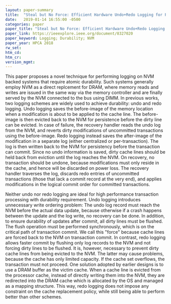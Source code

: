 ```yaml
---
layout: paper-summary
title:  "Steal but No Force: Efficient Hardware Undo+Redo Logging for Persistent Memory Systems"
date:   2019-01-14 16:55:00 -0500
categories: paper
paper_title: "Steal but No Force: Efficient Hardware Undo+Redo Logging for Persistent Memory Systems"
paper_link: https://ieeexplore.ieee.org/document/8327020
paper_keyword: Logging; Durability; NVM
paper_year: HPCA 2018
rw_set: 
htm_cd: 
htm_cr: 
version_mgmt: 
---
```


This paper proposes a novel technique for performing logging on NVM backed systems that require atomic durability.
Such systems generally employ NVM as a direct replcement for DRAM, where memory reads and writes are issued in the 
same way via the memory controller and are finally served by the NVM connected to the bus using DIMM. In previous works,
two logging schemes are widely used to achieve durability: undo and redo logging. Undo logging saves the before-image 
of the memory location when a modification is about to be applied to the cache line. The before-image is then evicted
back to the NVM for persistence before the dirty line can be evicted. In case of failure, the recovery handler 
reads the undo log from the NVM, and reverts dirty modifications of uncommitted transactions using the before-image.
Redo logging instead saves the after-image of the modification in a separate log (either centralized or per-transaction).
The log is then written back to the NVM for persistency before the transaction can commit. Since no undo information
is saved, dirty cache lines should be held back from eviction until the log reaches the NVM. On recovery, no transaction
should be undone, because modifications must only reside in the cache, and hence will be discarded on power loss. 
The recovery handler traverses the log, discards redo entries of uncommitted transactions (those that lack a commit
record at the very end), and applies modifications in the logical commit order for committed transactions.

Neither undo nor redo logging are ideal for high performance transaction processing with durability requirement.
Undo logging introduces unnecessary write ordering problem: The undo log record must reach the NVM before the actual 
data update, because otherwise if a crash happens between the update and the log write, no recovery can be done. In 
addition, to ensure durability of updates after commit, all dirty lines must be flushed. The flush operation must be 
performed synchronously, which is on the critical path of transaction commit. We call this "force" because cache lines 
are forced back to the NVM on transaction commit. In contrast, redo logging allows faster commit by flushing only log 
records to the NVM and not forcing dirty lines to be flushed. It is, however, necessary to prevent dirty cache lines 
from being evicted to the NVM. The latter may cause problems, because the cache has only limited capacity. If the 
cache set overflows, the transaction must not proceed. One solution adopted by earlier designs is to use a DRAM buffer
as the victim cache. When a cache line is evicted from the processor cache, instead of directly writing them into the NVM,
they are redirected into the DRAM cache which is allocated by the OS and managed as a mapping structure. This way, redo
logging does not impose any constraint on the cache replacement policy, while still being able to perform better than
other schemes. 